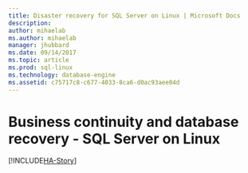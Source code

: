 ```yaml
---
title: Disaster recovery for SQL Server on Linux | Microsoft Docs
description: 
author: mihaelab 
ms.author: mihaelab 
manager: jhubbard
ms.date: 09/14/2017
ms.topic: article
ms.prod: sql-linux
ms.technology: database-engine
ms.assetid: c75717c8-c677-4033-8ca6-d0ac93aee04d
---
```

# Business continuity and database recovery - SQL Server on Linux

[!INCLUDE[HA-Story](../includes/sql-server-ha-story.md)]

